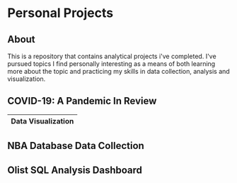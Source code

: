 # Personal Projects

## About
This is a repository that contains analytical projects i've completed. I've pursued topics I find personally interesting as a means of both learning more about the topic and practicing my skills in data collection, analysis and visualization. 

## COVID-19: A Pandemic In Review
| Data Visualization |
| :---: | 
## NBA Database Data Collection

## Olist SQL Analysis Dashboard

